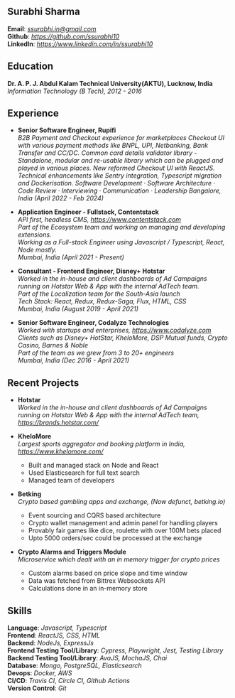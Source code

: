 ## **Surabhi Sharma**  
**Email**: <em>ssurabhi.in@gmail.com</em>  
**Github**: <em>https://github.com/ssurabhi10</em>  
**LinkedIn**: <em>https://www.linkedin.com/in/ssurabhi10</em>   

## Education
**Dr. A. P. J. Abdul Kalam Technical University(AKTU), Lucknow, India**  
<em>Information Technology (B Tech), 2012 - 2016</em>  

## Experience

- **Senior Software Engineer, Rupifi**   
<em>B2B Payment and Checkout experience for marketplaces 
Checkout UI with various payment methods like BNPL, UPI, Netbanking, Bank Transfer and CC/DC.
Common card details validator library - Standalone, modular and re-usable library which can be plugged and played in various places.
New reformed Checkout UI with ReactJS.
Technical enhancements like Sentry integration, Typescript migration and Dockerisation.
Software Development · Software Architecture · Code Review · Interviewing · Communication · Leadership
Bangalore, India (April 2022 - Feb 2024)  
</em>

- **Application Engineer - Fullstack, Contentstack**   
<em>API first, headless CMS, https://www.contentstack.com   
Part of the Ecosystem team and working on managing and developing extensions.  
Working as a Full-stack Engineer using Javascript / Typescript, React, Node mostly.  
Mumbai, India (April 2021 - Present)  
</em> 

- **Consultant - Frontend Engineer, Disney+ Hotstar**   
<em>Worked in the in-house and client dashboards of Ad Campaigns running on Hotstar Web & App with the internal AdTech team.  
Part of the Localization team for the South-Asia launch  
Tech Stack: React, Redux, Redux-Saga, Flux, HTML, CSS    
Mumbai, India (August 2019 - April 2021)  
</em> 

- **Senior Software Engineer, Codalyze Technologies**   
<em>Worked with startups and enterprises, https://www.codalyze.com  
Clients such as Disney+ HotStar, KheloMore, DSP Mutual funds, Crypto Casino, Barnes & Noble  
Part of the team as we grew from 3 to 20+ engineers  
Mumbai, India (Dec 2016 - April 2021)  
</em>

## Recent Projects

- **Hotstar**   
<em>Worked in the in-house and client dashboards of Ad Campaigns running on Hotstar Web & App with the internal AdTech team, https://brands.hotstar.com/</em>

- **KheloMore**  
  <em>Largest sports aggregator and booking platform in India, https://www.khelomore.com/</em>  

    - Built and managed stack on Node and React
    - Used Elasticsearch for full text search
    - Managed team of developers
  
- **Betking**  
<em>Crypto based gambling apps and exchange, (Now defunct, betking.io)</em>  

  - Event sourcing and CQRS based architecture
  - Crypto wallet management and admin panel for handling players
  - Provably fair games like dice, roulette with over 100M bets placed
  - Upto 5000 orders/sec could be processed at the exchange

- **Crypto Alarms and Triggers Module**  
<em>Microservice which dealt with an in memory trigger for crypto prices</em>  

  - Custom alarms based on price slope and time window
  - Data was fetched from Bittrex Websockets API
  - Calculations done in an in-memory store

## Skills
 
**Language**: <em>Javascript, Typescript</em>  
**Frontend**: <em>ReactJS, CSS, HTML</em>  
**Backend**: <em>NodeJs, ExpressJs</em>  
**Frontend Testing Tool/Library**: <em>Cypress, Playwright, Jest, Testing Library</em>  
**Backend Testing Tool/Library**: <em>AvaJS, MochaJS, Chai</em>  
**Database**: <em>Mongo, PostgreSQL, Elasticsearch</em>  
**Devops**: <em>Docker, AWS</em>  
**CI/CD**: <em>Travis CI, Circle CI, Github Actions</em>  
**Version Control**: <em>Git</em>  
